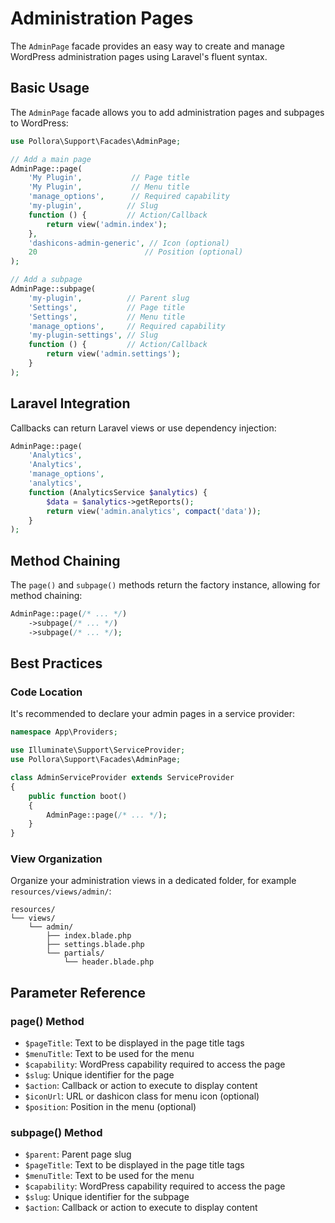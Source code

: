 # Administration Pages

The `AdminPage` facade provides an easy way to create and manage WordPress administration pages using Laravel's fluent syntax.

## Basic Usage

The `AdminPage` facade allows you to add administration pages and subpages to WordPress:

```php
use Pollora\Support\Facades\AdminPage;

// Add a main page
AdminPage::page(
    'My Plugin',           // Page title
    'My Plugin',           // Menu title
    'manage_options',      // Required capability
    'my-plugin',          // Slug
    function () {         // Action/Callback
        return view('admin.index');
    },
    'dashicons-admin-generic', // Icon (optional)
    20                        // Position (optional)
);

// Add a subpage
AdminPage::subpage(
    'my-plugin',          // Parent slug
    'Settings',           // Page title
    'Settings',           // Menu title
    'manage_options',     // Required capability
    'my-plugin-settings', // Slug
    function () {         // Action/Callback
        return view('admin.settings');
    }
);
```

## Laravel Integration

Callbacks can return Laravel views or use dependency injection:

```php
AdminPage::page(
    'Analytics',
    'Analytics',
    'manage_options',
    'analytics',
    function (AnalyticsService $analytics) {
        $data = $analytics->getReports();
        return view('admin.analytics', compact('data'));
    }
);
```

## Method Chaining

The `page()` and `subpage()` methods return the factory instance, allowing for method chaining:

```php
AdminPage::page(/* ... */)
    ->subpage(/* ... */)
    ->subpage(/* ... */);
```

## Best Practices

### Code Location

It's recommended to declare your admin pages in a service provider:

```php
namespace App\Providers;

use Illuminate\Support\ServiceProvider;
use Pollora\Support\Facades\AdminPage;

class AdminServiceProvider extends ServiceProvider
{
    public function boot()
    {
        AdminPage::page(/* ... */);
    }
}
```

### View Organization

Organize your administration views in a dedicated folder, for example `resources/views/admin/`:

```
resources/
└── views/
    └── admin/
        ├── index.blade.php
        ├── settings.blade.php
        └── partials/
            └── header.blade.php
```

## Parameter Reference

### page() Method

- `$pageTitle`: Text to be displayed in the page title tags
- `$menuTitle`: Text to be used for the menu
- `$capability`: WordPress capability required to access the page
- `$slug`: Unique identifier for the page
- `$action`: Callback or action to execute to display content
- `$iconUrl`: URL or dashicon class for menu icon (optional)
- `$position`: Position in the menu (optional)

### subpage() Method

- `$parent`: Parent page slug
- `$pageTitle`: Text to be displayed in the page title tags
- `$menuTitle`: Text to be used for the menu
- `$capability`: WordPress capability required to access the page
- `$slug`: Unique identifier for the subpage
- `$action`: Callback or action to execute to display content
```